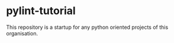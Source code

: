 # pylint-tutorial
This repository is a startup for any python oriented projects of this organisation.
